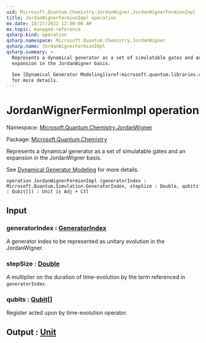 ```yaml
---
uid: Microsoft.Quantum.Chemistry.JordanWigner.JordanWignerFermionImpl
title: JordanWignerFermionImpl operation
ms.date: 10/27/2022 12:00:00 AM
ms.topic: managed-reference
qsharp.kind: operation
qsharp.namespace: Microsoft.Quantum.Chemistry.JordanWigner
qsharp.name: JordanWignerFermionImpl
qsharp.summary: >-
  Represents a dynamical generator as a set of simulatable gates and an
  expansion in the JordanWigner basis.

  See [Dynamical Generator Modeling](xref:microsoft.quantum.libraries.overview.data-structures#dynamical-generator-modeling)
  for more details.
---
```


# JordanWignerFermionImpl operation

Namespace: [Microsoft.Quantum.Chemistry.JordanWigner](xref:Microsoft.Quantum.Chemistry.JordanWigner)

Package: [Microsoft.Quantum.Chemistry](https://nuget.org/packages/Microsoft.Quantum.Chemistry)


Represents a dynamical generator as a set of simulatable gates and anexpansion in the JordanWigner basis.See [Dynamical Generator Modeling](xref:microsoft.quantum.libraries.overview.data-structures#dynamical-generator-modeling)for more details.

```qsharp
operation JordanWignerFermionImpl (generatorIndex : Microsoft.Quantum.Simulation.GeneratorIndex, stepSize : Double, qubits : Qubit[]) : Unit is Adj + Ctl
```


## Input

### generatorIndex : [GeneratorIndex](xref:Microsoft.Quantum.Simulation.GeneratorIndex)

A generator index to be represented as unitary evolution in the JordanWigner.


### stepSize : [Double](xref:microsoft.quantum.qsharp.valueliterals#double-literals)

A multiplier on the duration of time-evolution by the term referencedin `generatorIndex`.


### qubits : [Qubit](xref:microsoft.quantum.qsharp.valueliterals#qubit-literals)[]

Register acted upon by time-evolution operator.



## Output : [Unit](xref:microsoft.quantum.qsharp.valueliterals#unit-literal)

